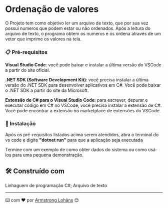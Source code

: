 # Ordenação de valores 

O Projeto tem como objetivo ler um arquivo de texto, que por sua vez possui numeros que podem estar ou não ordenados. Após a leitura do arquivo de texto, o programa obtem os numeros e os ordena através de um vetor que imprime os valores na tela.

### 📋 Pré-requisitos

<strong>Visual Studio Code</strong>: você pode baixar e instalar a última versão do VSCode a partir do site oficial.

<strong>.NET SDK (Software Development Kit)</strong>: você precisa instalar a última versão do .NET SDK para desenvolver aplicativos em C#. Você pode baixar o .NET SDK a partir do site da Microsoft.

<strong>Extensão de C# para o Visual Studio Code</strong>: para escrever, depurar e executar código em C# no VSCode, você precisa instalar a extensão de C#. Você pode encontrar a extensão no marketplace de extensões do VSCode.

### 🔧 Instalação

Após os pré-requisitos listados acima serem atendidos, abra o terminal do vs code e digite <strong>"dotnet run"</strong> para que a aplicação seja executada 

Termine com um exemplo de como obter dados do sistema ou como usá-los para uma pequena demonstração.

## 🛠️ Construído com

Linhaguem de programação C#;
Arquivo de texto

---
⌨️ com ❤️ por [Armstrong Lohãns](https://gist.github.com/brokollis) 😊
